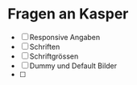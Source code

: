 # Fragen an Kasper

- [ ] Responsive Angaben
- [ ] Schriften
- [ ] Schriftgrössen
- [ ] Dummy und Default Bilder
- [ ] 
